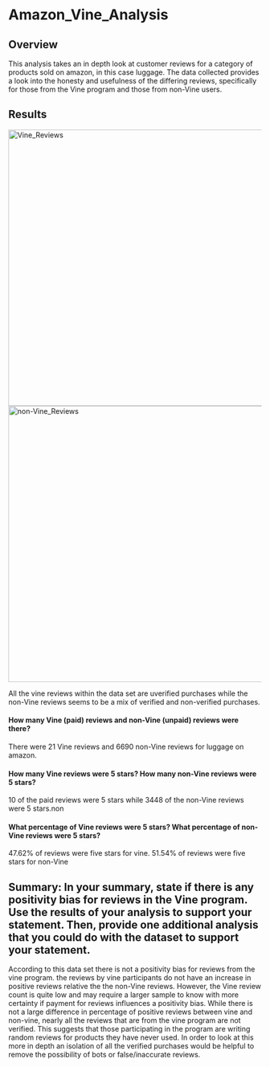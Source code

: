 # Amazon_Vine_Analysis
## Overview
This analysis takes an in depth look at customer reviews for a category of products sold on amazon, in this case luggage. The data collected provides a look into the honesty and usefulness of the differing reviews, specifically for those from the Vine program and those from non-Vine users.

## Results
<img width="550" alt="Vine_Reviews" src="https://user-images.githubusercontent.com/112206035/222105321-47136799-c31f-48ac-aa01-855d89a59a02.png">

<img width="550" alt="non-Vine_Reviews" src="https://user-images.githubusercontent.com/112206035/222105641-667546bc-0b22-4f75-baf7-a3ed4f634425.png">

All the vine reviews within the data set are uverified purchases while the non-Vine reviews seems to be a mix of verified and non-verified purchases.

#### How many Vine (paid) reviews and non-Vine (unpaid) reviews were there?
There were 21 Vine reviews and 6690 non-Vine reviews for luggage on amazon.

#### How many Vine reviews were 5 stars? How many non-Vine reviews were 5 stars?
10 of the paid reviews were 5 stars while 3448 of the non-Vine reviews were 5 stars.non

#### What percentage of Vine reviews were 5 stars? What percentage of non-Vine reviews were 5 stars?
47.62% of reviews were five stars for vine. 51.54% of reviews were five stars for non-Vine

## Summary: In your summary, state if there is any positivity bias for reviews in the Vine program. Use the results of your analysis to support your statement. Then, provide one additional analysis that you could do with the dataset to support your statement.
  According to this data set there is not a positivity bias for reviews from the vine program. the reviews by vine participants do not have an increase in positive reviews relative the the non-Vine reviews. However, the Vine review count is quite low and may require a larger sample to know with more certainty if payment for reviews influences a positivity bias. 
  While there is not a large difference in percentage of positive reviews between vine and non-vine, nearly all the reviews that are from the vine program are not verified. This suggests that those participating in the program are writing random reviews for products they have never used. In order to look at this more in depth an isolation of all the verified purchases would be helpful to remove the possibility of bots or false/inaccurate reviews.
